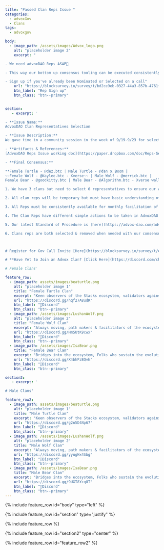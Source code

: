 ```yaml
---
title: "Passed Clan Reps Issue "
categories:
  - advoxGov
  - Clans
tags:
  - advoxgov

body:
  - image_path: /assets/images/Advox_logo.png
    alt: "placeholder image 2"
    excerpt: "

- We need advoxDAO Reps ASAP🤍

- This way our bottom up consensus tooling can be executed consistently for important ecosystem issues

- Sign up if you've already been Nominated or Selected on a call"
    url: "https://blocksurvey.io/survey/t/bd2ce9eb-0327-44a3-857b-4761f9c1dca0/r/o"
    btn_label: "Rep Sign up"
    btn_class: "btn--primary"
    

section:
   - excerpt: ' 

- **Issue Name:**
AdvoxDAO Clan Representatives Selection

- **Issue Description:** 
We gave time in a community session in the week of 9/19-9/23 for selection of six clan representatives. This selection will then be confirmed via our consensus flows in #active-issues and #formal-issues in following days. We need our reps first, this will ensure the issue consensus completes. 

- **Artifacts & References:** 
[AdvoxDAO Reps Issue working doc](https://paper.dropbox.com/doc/Reps-Selection-Issue--BpXcfhc11N~nIdzvIj7Z1pPBAQ-OaruTyFFf90TsPeZDvv13)

- **Final Consensus:**

**Female Turtle - @dez.btc | Male Turtle - @dan Ӿ Boom |
~~Female Wolf - @Kaylee.btc - Xverse~~ | Male Wolf - @merrick.btc |
Female Bear - @goodkitty.btc | Male Bear - @Algorithm.btc - Xverse wallet**

1. We have 3 clans but need to select 6 representatives to ensure our autonomous decision making goals are met. 3 Female Reps 3 Male Reps. Our attempt at ensuring no voices are drowned out over time. 

2. All clan reps will be temporary but must have basic understanding of our Turtle, Wolf and Bear [clan model](https://discord.com/channels/621759717756370964/916371047102705704/1012059812130992128). 

3. All Reps must be consistently available for monthly facilitation of active AdvoxDAO issues described below. Sub reps can be chosen by reps for support in facilitation & emergency absence. 

4. The Clan Reps have different simple actions to be taken in AdvoxDAO discord channels, priority for reps is ensuring we complete our consensus decision making flows while accurately representing community voice.

5. Our latest Standard of Procedure is [here](https://advox-dao.com/advoxgov/upcoming/active-issues/).

6. Clans reps are both selected & removed when needed with our consensus tools described in SoP. 



# Register for Gov Call Invite [Here](https://blocksurvey.io/survey/t/ecb59a8e-d577-42db-94ed-5354d64a0359/r/o)  

# **Have Yet to Join an Advox Clan? [Click Here](https://discord.com/channels/621759717756370964/916371047102705704/1011947207697641562)**'

# Female Clans'

feature_row:
  - image_path: assets/images/beaturtle.png
    alt: "placeholder image 1"
    title: "Female Turtle Clan"
    excerpt: "Keen observers of the Stacks ecosystem, validators against core values."
    url: "https://discord.gg/hqf27A8udR"
    btn_label: "🐢Discord"
    btn_class: "btn--primary"
  - image_path: /assets/images/LushanWolf.png
    alt: "placeholder image 2"
    title: "Female Wolf Clan"
    excerpt: "Always moving, path makers & facilitators of the ecosystem."
    url: "https://discord.gg/HmSUtK9cwx"
    btn_label: "🐺Discord"
    btn_class: "btn--primary"
  - image_path: /assets/images/IsaBear.png
    title: "Female Bear Clan"
    excerpt: "Bridges into the ecosystem, Folks who sustain the evolution of the ecosystem."
    url: "https://discord.gg/X4bhPzBQvh"
    btn_label: "🐻Discord"
    btn_class: "btn--primary"

section2:
   - excerpt: ' 

# Male Clans'

feature_row2:
  - image_path: assets/images/beaturtle.png
    alt: "placeholder image 1"
    title: "Male Turtle Clan"
    excerpt: "Keen observers of the Stacks ecosystem, validators against core values."
    url: "https://discord.gg/g2n5D4Np67"
    btn_label: "🐢Discord"
    btn_class: "btn--primary"
  - image_path: /assets/images/LushanWolf.png
    alt: "placeholder image 2"
    title: "Male Wolf Clan"
    excerpt: "Always moving, path makers & facilitators of the ecosystem."
    url: "https://discord.gg/yyugHx4Sbg"
    btn_label: "🐺Discord"
    btn_class: "btn--primary"
  - image_path: /assets/images/IsaBear.png
    title: "Male Bear Clan"
    excerpt: "Bridges into the ecosystem, Folks who sustain the evolution of the ecosystem."
    url: "https://discord.gg/9UXT8Ycq8T"
    btn_label: "🐻Discord"
    btn_class: "btn--primary"
---
```

{% include feature_row id="body" type="left" %}

{% include feature_row id="section" type="justify" %}

{% include feature_row %}

{% include feature_row id="section2" type="center" %}

{% include feature_row id="feature_row2" %}
